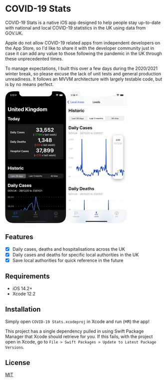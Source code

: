 # COVID-19 Stats

COVID-19 Stats is a native iOS app designed to help people stay up-to-date with national and local COVID-19 statistics in the UK using data from GOV.UK.

Apple do not allow COVID-19 related apps from independent developers on the App Store, so I'd like to share it with the developer community just in case it can add any value to those following the pandemic in the UK through these unprecedented times.

To manage expectations, I built this over a few days during the 2020/2021 winter break, so please excuse the lack of unit tests and general production unreadiness. It follows an MVVM architecture with largely testable code, but is by no means perfect.

<img src= "./Screenshots/National_Dark.png" width="195px" height="422px"><img src= "./Screenshots/Local_Light.png" width="195px" height="422px">

## Features

- [x] Daily cases, deaths and hospitalisations across the UK
- [x] Daily cases and deaths for specific local authorities in the UK
- [x] Save local authorities for quick reference in the future

## Requirements

- iOS 14.2+
- Xcode 12.2

## Installation

Simply open `COVID-19 Stats.xcodeproj` in Xcode and run (<kbd>⌘R</kbd>) the app! 

This project has a single dependency pulled in using Swift Package Manager that Xcode should retrieve for you. If this fails, with the project open in Xcode, go to `File > Swift Packages > Update to Latest Package Versions`.

## License
[MIT](https://choosealicense.com/licenses/mit/)
